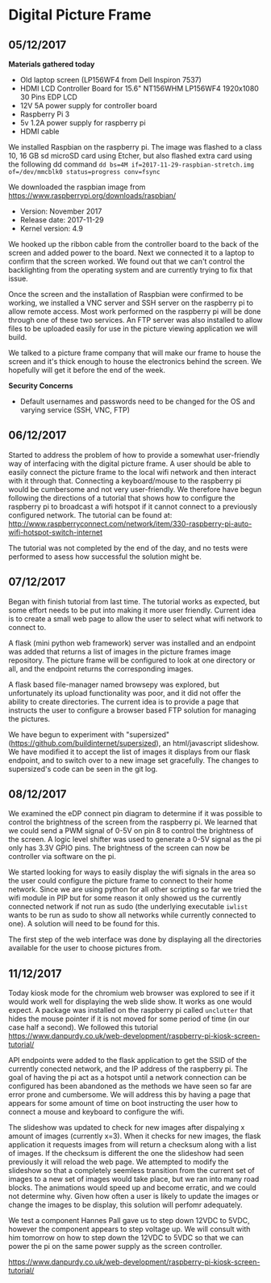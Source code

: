 # Digital Picture Frame

## 05/12/2017

**Materials gathered today**
* Old laptop screen (LP156WF4 from Dell Inspiron 7537)
* HDMI LCD Controller Board for 15.6" NT156WHM LP156WF4 1920x1080 30 Pins EDP LCD
* 12V 5A power supply for controller board
* Raspberry Pi 3
* 5v 1.2A power supply for raspberry pi
* HDMI cable

We installed Raspbian on the raspberry pi. The image was flashed to a class 10, 16 GB sd microSD card using Etcher, but also flashed extra card using the following dd command
`dd bs=4M if=2017-11-29-raspbian-stretch.img of=/dev/mmcblk0 status=progress conv=fsync`

We downloaded the raspbian image from https://www.raspberrypi.org/downloads/raspbian/
* Version: November 2017
* Release date: 2017-11-29
* Kernel version: 4.9
	
We hooked up the ribbon cable from the controller board to the back of the screen and added power to the board. Next we connected it to a laptop to confirm that the screen worked. We found out that we can't control the backlighting from the operating system and are currently trying to fix that issue.

Once the screen and the installation of Raspbian were confirmed to be working, we installed a VNC server and SSH server on the raspberry pi to allow remote access. Most work performed on the raspberry pi will be done through one of these two services. An FTP server was also installed to allow files to be uploaded easily for use in the picture viewing application we will build.

We talked to a picture frame company that will make our frame to house the screen and it's thick enough to house the electronics behind the screen. We hopefully will get it before the end of the week.

**Security Concerns**
* Default usernames and passwords need to be changed for the OS and varying service (SSH, VNC, FTP)

## 06/12/2017

Started to address the problem of how to provide a somewhat user-friendly way of interfacing with the digital picture frame. A user should be able to easily connect the picture frame to the local wifi network and then interact with it through that. Connecting a keyboard/mouse to the raspberry pi would be cumbersome and not very user-friendly. We therefore have begun following the directions of a tutorial that shows how to configure the raspberry pi to broadcast a wifi hotspot if it cannot connect to a previously configured network. The tutorial can be found at: http://www.raspberryconnect.com/network/item/330-raspberry-pi-auto-wifi-hotspot-switch-internet

The tutorial was not completed by the end of the day, and no tests were performed to asess how successful the solution might be.

## 07/12/2017

Began with finish tutorial from last time. The tutorial works as expected, but some effort needs to be put into making it more user friendly. Current idea is to create a small web page to allow the user to select what wifi network to connect to.

A flask (mini python web framework) server was installed and an endpoint was added that returns a list of images in the picture frames image repository. The picture frame will be configured to look at one directory or all, and the endpoint returns the corresponding images.

A flask based file-manager named browsepy was explored, but unfortunately its upload functionality was poor, and it did not offer the ability to create directories. The current idea is to provide a page that instructs the user to configure a browser based FTP solution for managing the pictures.

We have begun to experiment with "supersized" (https://github.com/buildinternet/supersized), an html/javascript slideshow. We have modified it to accept the list of images it displays from our flask endpoint, and to switch over to a new image set gracefully. The changes to supersized's code can be seen in the git log.

## 08/12/2017

We examined the eDP connect pin diagram to determine if it was possible to control the brightness of the screen from the raspberry pi. We learned that we could send a PWM signal of 0-5V on pin 8 to control the brightness of the screen. A logic level shifter was used to generate a 0-5V signal as the pi only has 3.3V GPIO pins. The brightness of the screen can now be controller via software on the pi.

We started looking for ways to easily display the wifi signals in the area so the user could configure the picture frame to connect to their home network. Since we are using python for all other scripting so far we tried the wifi module in PIP but for some reason it only showed us the currently connected network if not run as sudo (the underlying executable `iwlist` wants to be run as sudo to show all networks while currently connected to one). A solution will need to be found for this.

The first step of the web interface was done by displaying all the directories available for the user to choose pictures from.

## 11/12/2017

Today kiosk mode for the chromium web browser was explored to see if it would work well for displaying the web slide show. It works as one would expect. A package was installed on the raspberry pi called `unclutter` that hides the mouse pointer if it is not moved for some period of time (in our case half a second). We followed this tutorial https://www.danpurdy.co.uk/web-development/raspberry-pi-kiosk-screen-tutorial/

API endpoints were added to the flask application to get the SSID of the currently conected network, and the IP address of the raspberry pi. The goal of having the pi act as a hotspot until a network connection can be configured has been abandoned as the methods we have seen so far are error prone and cumbersome. We will address this by having a page that appears for some amount of time on boot instructing the user how to connect a mouse and keyboard to configure the wifi.

The slideshow was updated to check for new images after dispalying x amount of images (currently x=3). When it checks for new images, the flask application it requests images from will return a checksum along with a list of images. If the checksum is different the one the slideshow had seen previously it will reload the web page. We attempted to modify the slideshow so that a completely seemless transition from the current set of images to a new set of images would take place, but we ran into many road blocks. The animations would speed up and become erratic, and we could not determine why. Given how often a user is likely to update the images or change the images to be display, this solution will perfomr adequately.

We test a component Hannes Pall gave us to step down 12VDC to 5VDC, however the component appears to step voltage up. We will consult with him tomorrow on how to step down the 12VDC to 5VDC so that we can power the pi on the same power supply as the screen controller.

https://www.danpurdy.co.uk/web-development/raspberry-pi-kiosk-screen-tutorial/